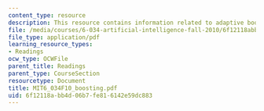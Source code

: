 ```yaml
---
content_type: resource
description: This resource contains information related to adaptive boosting.
file: /media/courses/6-034-artificial-intelligence-fall-2010/6f12118abb4d06b7fe816142e59dc883_MIT6_034F10_boosting.pdf
file_type: application/pdf
learning_resource_types:
- Readings
ocw_type: OCWFile
parent_title: Readings
parent_type: CourseSection
resourcetype: Document
title: MIT6_034F10_boosting.pdf
uid: 6f12118a-bb4d-06b7-fe81-6142e59dc883
---
```

